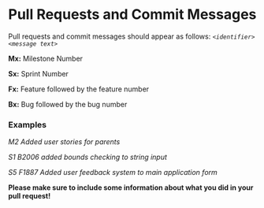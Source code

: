 # Pull Requests and Commit Messages

Pull requests and commit messages should appear as follows: *`<identifier> <message text>`*

**Mx:** Milestone Number

**Sx:** Sprint Number

**Fx:** Feature followed by the feature number

**Bx:** Bug followed by the bug number

### Examples
*M2 Added user stories for parents*

*S1 B2006 added bounds checking to string input*

*S5 F1887 Added user feedback system to main application form*

**Please make sure to include some information about what you did in your pull request!** 
